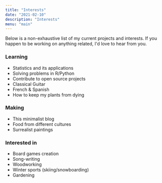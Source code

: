 ```yaml
---
title: "Interests"
date: "2021-02-10"
description: "Interests"
menu: "main"
---
```


Below is a non-exhaustive list of my current projects and interests. If you happen to be working on anything related, I'd love to hear from you. 

### Learning

- Statistics and its applications
- Solving problems in R/Python
- Contribute to open source projects
- Classical Guitar 
- French & Spanish
- How to keep my plants from dying

### Making

- This minimalist blog
- Food from different cultures
- Surrealist paintings


### Interested in

- Board games creation
- Song-writing
- Woodworking
- Winter sports (skiing/snowboarding)
- Gardening





